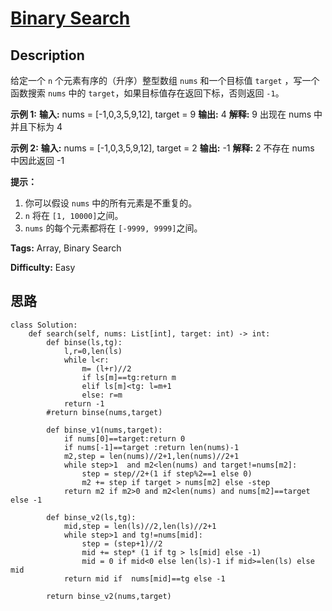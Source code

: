 # [Binary Search][title]

## Description

给定一个 `n` 个元素有序的（升序）整型数组 `nums` 和一个目标值 `target`  ，写一个函数搜索 `nums` 中的
`target`，如果目标值存在返回下标，否则返回 `-1`。

  
**示例 1:**
            **输入:** nums = [-1,0,3,5,9,12], target = 9    **输出:** 4    **解释:** 9 出现在 nums 中并且下标为 4    

**示例  2:**
            **输入:** nums = [-1,0,3,5,9,12], target = 2    **输出:** -1    **解释:** 2 不存在 nums 中因此返回 -1    



**提示：**

  1. 你可以假设 `nums` 中的所有元素是不重复的。
  2. `n` 将在 `[1, 10000]`之间。
  3. `nums` 的每个元素都将在 `[-9999, 9999]`之间。


**Tags:** Array, Binary Search

**Difficulty:** Easy

## 思路

``` python3
class Solution:
    def search(self, nums: List[int], target: int) -> int:
        def binse(ls,tg):
            l,r=0,len(ls)
            while l<r:
                m= (l+r)//2
                if ls[m]==tg:return m
                elif ls[m]<tg: l=m+1
                else: r=m
            return -1
        #return binse(nums,target)

        def binse_v1(nums,target):
            if nums[0]==target:return 0
            if nums[-1]==target :return len(nums)-1
            m2,step = len(nums)//2+1,len(nums)//2+1
            while step>1  and m2<len(nums) and target!=nums[m2]:
                step = step//2+(1 if step%2==1 else 0)
                m2 += step if target > nums[m2] else -step
            return m2 if m2>0 and m2<len(nums) and nums[m2]==target else -1       
        
        def binse_v2(ls,tg):
            mid,step = len(ls)//2,len(ls)//2+1
            while step>1 and tg!=nums[mid]:
                step = (step+1)//2
                mid += step* (1 if tg > ls[mid] else -1)
                mid = 0 if mid<0 else len(ls)-1 if mid>=len(ls) else mid
            return mid if  nums[mid]==tg else -1      

        return binse_v2(nums,target)      

```

[title]: https://leetcode-cn.com/problems/binary-search
